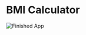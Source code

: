 # BMI Calculator



![Finished App](https://github.com/londonappbrewery/Images/blob/master/bmi-calc-demo.gif)

